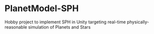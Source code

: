 # PlanetModel-SPH
Hobby project to implement SPH in Unity targeting real-time physically-reasonable simulation of Planets and Stars
